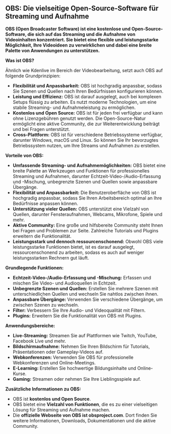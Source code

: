 ## OBS: Die vielseitige Open-Source-Software für Streaming und Aufnahme

**OBS (Open Broadcaster Software) ist eine kostenlose und Open-Source-Software, die sich auf das Streaming und die Aufnahme von Videoinhalten konzentriert. Sie bietet eine flexible und leistungsstarke Möglichkeit, Ihre Videoideen zu verwirklichen und dabei eine breite Palette von Anwendungen zu unterstützen.**

**Was ist OBS?**

Ähnlich wie Kdenlive im Bereich der Videobearbeitung, setzt auch OBS auf folgende Grundprinzipien:

* **Flexibilität und Anpassbarkeit:** OBS ist hochgradig anpassbar, sodass Sie Szenen und Quellen nach Ihren Bedürfnissen konfigurieren können.
* **Leistung und Effizienz:** OBS ist darauf ausgelegt, auch bei komplexen Setups flüssig zu arbeiten. Es nutzt moderne Technologien, um eine stabile Streaming- und Aufnahmeleistung zu ermöglichen.
* **Kostenlos und Open Source:** OBS ist für jeden frei verfügbar und kann ohne Lizenzgebühren genutzt werden. Die Open-Source-Natur ermöglicht eine aktive Community, die zur Weiterentwicklung beiträgt und bei Fragen unterstützt.
* **Cross-Plattform:** OBS ist für verschiedene Betriebssysteme verfügbar, darunter Windows, macOS und Linux. So können Sie Ihr bevorzugtes Betriebssystem nutzen, um Ihre Streams und Aufnahmen zu erstellen.

**Vorteile von OBS:**

* **Umfassende Streaming- und Aufnahmemöglichkeiten:** OBS bietet eine breite Palette an Werkzeugen und Funktionen für professionelles Streaming und Aufnahmen, darunter Echtzeit-Video-/Audio-Erfassung und -Mischung, unbegrenzte Szenen und Quellen sowie anpassbare Übergänge.
* **Flexibilität und Anpassbarkeit:** Die Benutzeroberfläche von OBS ist hochgradig anpassbar, sodass Sie Ihren Arbeitsbereich optimal an Ihre Bedürfnisse anpassen können.
* **Unterstützung vieler Quellen:** OBS unterstützt eine Vielzahl von Quellen, darunter Fensteraufnahmen, Webcams, Mikrofone, Spiele und mehr.
* **Aktive Community:** Eine große und hilfsbereite Community steht Ihnen bei Fragen und Problemen zur Seite. Zahlreiche Tutorials und Plugins erweitern die Funktionalität.
* **Leistungsstark und dennoch ressourcenschonend:** Obwohl OBS viele leistungsstarke Funktionen bietet, ist es darauf ausgelegt, ressourcenschonend zu arbeiten, sodass es auch auf weniger leistungsstarken Rechnern gut läuft.

**Grundlegende Funktionen:**

* **Echtzeit-Video-/Audio-Erfassung und -Mischung:** Erfassen und mischen Sie Video- und Audioquellen in Echtzeit.
* **Unbegrenzte Szenen und Quellen:** Erstellen Sie mehrere Szenen mit unterschiedlichen Quellen und wechseln Sie nahtlos zwischen ihnen.
* **Anpassbare Übergänge:** Verwenden Sie verschiedene Übergänge, um zwischen Szenen zu wechseln.
* **Filter:** Verbessern Sie Ihre Audio- und Videoqualität mit Filtern.
* **Plugins:** Erweitern Sie die Funktionalität von OBS mit Plugins.

**Anwendungsbereiche:**

* **Live-Streaming:** Streamen Sie auf Plattformen wie Twitch, YouTube, Facebook Live und mehr.
* **Bildschirmaufnahme:** Nehmen Sie Ihren Bildschirm für Tutorials, Präsentationen oder Gameplay-Videos auf.
* **Webkonferenzen:** Verwenden Sie OBS für professionelle Webkonferenzen und Online-Meetings.
* **E-Learning:** Erstellen Sie hochwertige Bildungsinhalte und Online-Kurse.
* **Gaming:** Streamen oder nehmen Sie Ihre Lieblingsspiele auf.

**Zusätzliche Informationen zu OBS:**

* OBS ist **kostenlos und Open Source**.
* OBS bietet eine **Vielzahl von Funktionen**, die es zu einer vielseitigen Lösung für Streaming und Aufnahme machen.
* Die **offizielle Webseite von OBS ist obsproject.com**. Dort finden Sie weitere Informationen, Downloads, Dokumentationen und die aktive Community.